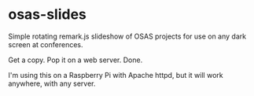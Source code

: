# osas-slides

Simple rotating remark.js slideshow of OSAS projects for use on any dark screen at conferences.

Get a copy. Pop it on a web server. Done.

I'm using this on a Raspberry Pi with Apache httpd, but it will work
anywhere, with any server.
